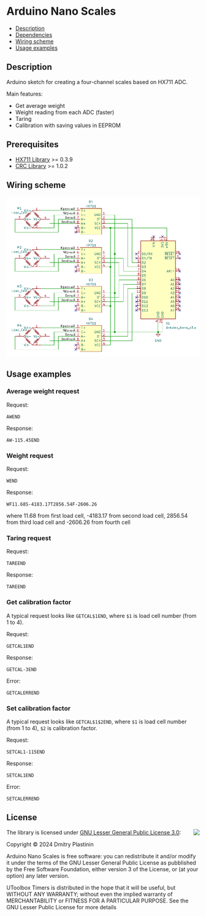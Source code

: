# Arduino Nano Scales

- [Description](#description)
- [Dependencies](#dependencies)
- [Wiring scheme](#wiring-scheme)
- [Usage examples](#usage-examples)

## Description

Arduino sketch for creating a four-channel scales based on HX711 ADC.

Main features:
- Get average weight
- Weight reading from each ADC (faster)
- Taring
- Calibration with saving values in EEPROM

## Prerequisites

- [HX711 Library](https://github.com/RobTillaart/HX711) >= 0.3.9
- [CRC Library](https://github.com/RobTillaart/CRC) >= 1.0.2

## Wiring scheme

![Wiring scheme](wiring-scheme.png "Wiring scheme")

## Usage examples

### Average weight request

Request:
```
AWEND
```

Response:
```
AW-115.45END
```

### Weight request

Request:
```
WEND
```

Response:
```
WF11.68S-4183.17T2856.54F-2606.26
```
where 11.68 from first load cell, -4183.17 from second load cell, 2856.54 from third load cell and -2606.26 from fourth cell

### Taring request

Request:
```
TAREEND
```

Response:
```
TAREEND
```

### Get calibration factor

A typical request looks like ```GETCAL$1END```, where ```$1``` is load cell number (from 1 to 4).

Request:
```
GETCAL1END
```

Response:
```
GETCAL-3END
```

Error:
```
GETCALERREND
```

### Set calibration factor

A typical request looks like ```GETCAL$1$2END```, where ```$1``` is load cell number (from 1 to 4), ```$2``` is calibration factor.

Request:
```
SETCAL1-115END
```

Response:
```
SETCAL1END
```

Error:
```
SETCALERREND
```

## License

<img align="right" src="https://www.gnu.org/graphics/lgplv3-with-text-154x68.png">

The library is licensed under [GNU Lesser General Public License 3.0](https://www.gnu.org/licenses/lgpl-3.0.txt):

Copyright © 2024 Dmitry Plastinin

Arduino Nano Scales is free software: you can redistribute it and/or modify it under the terms of the GNU Lesser General Public License as pubblished by the Free Software Foundation, either version 3 of the License, or (at your option) any later version.

UToolbox Timers is distributed in the hope that it will be useful, but WITHOUT ANY WARRANTY; without even the implied warranty of MERCHANTABILITY or FITNESS FOR A PARTICULAR PURPOSE. See the GNU Lesser Public License for more details
